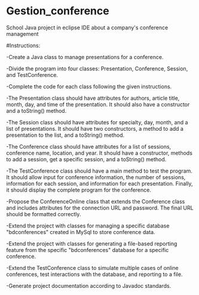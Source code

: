 # Gestion_conference
School Java project in eclipse IDE about a company's conference management

#Instructions:

-Create a Java class to manage presentations for a conference.

-Divide the program into four classes: Presentation, Conference, Session, and TestConference.

-Complete the code for each class following the given instructions.

-The Presentation class should have attributes for authors, article title, month, day, and time of the presentation. It should also have a constructor and a toString() method.

-The Session class should have attributes for specialty, day, month, and a list of presentations. It should have two constructors, a method to add a presentation to the list, and a toString() method.

-The Conference class should have attributes for a list of sessions, conference name, location, and year. It should have a constructor, methods to add a session, get a specific session, and a toString() method.

-The TestConference class should have a main method to test the program. It should allow input for conference information, the number of sessions, information for each session, and information for each presentation. Finally, it should display the complete program for the conference.

-Propose the ConferenceOnline class that extends the Conference class and includes attributes for the connection URL and password. The final URL should be formatted correctly.

-Extend the project with classes for managing a specific database "bdconferences" created in MySql to store conference data.

-Extend the project with classes for generating a file-based reporting feature from the specific "bdconferences" database for a specific conference.

-Extend the TestConference class to simulate multiple cases of online conferences, test interactions with the database, and reporting to a file.

-Generate project documentation according to Javadoc standards.
